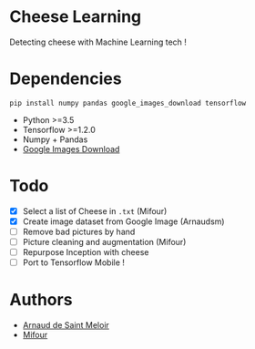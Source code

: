 # Cheese Learning
Detecting cheese with Machine Learning tech !

# Dependencies
`pip install numpy pandas google_images_download tensorflow ` 

- Python >=3.5 
- Tensorflow >=1.2.0
- Numpy + Pandas
- [Google Images Download](https://github.com/hardikvasa/google-images-download)


# Todo
- [x] Select a list of Cheese in `.txt` (Mifour)
- [x] Create image dataset from Google Image (Arnaudsm)
- [ ] Remove bad pictures by hand
- [ ] Picture cleaning and augmentation (Mifour)
- [ ] Repurpose Inception with cheese 
- [ ] Port to Tensorflow Mobile !

# Authors
- [Arnaud de Saint Meloir](https://arnaud.at/) 
- [Mifour](https://github.com/Mifour)